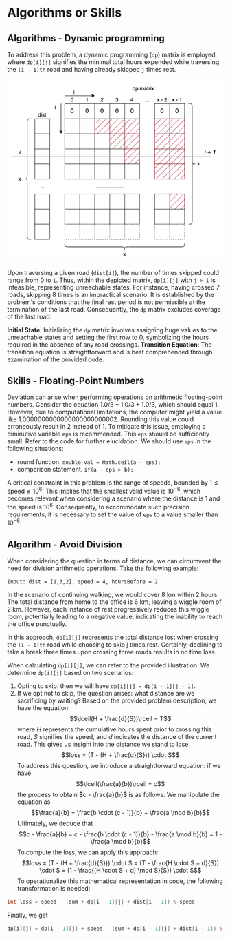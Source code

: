 # Algorithms or Skills
## Algorithms - Dynamic programming
To address this problem, a dynamic programming (`dp`) matrix is employed, where `dp[i][j]` signifies the minimal total hours expended while traversing the `(i - 1)th` road and having already skipped `j` times rest.

![dp_matrix.png](dp_matrix.png)

Upon traversing a given road (`dist[i]`), the number of times skipped could range from 0 to `i`. Thus, within the depicted matrix, `dp[i][j]` with `j > i` is infeasible, representing unreachable states. For instance, having crossed 7 roads, skipping 8 times is an impractical scenario.
It is established by the problem's conditions that the final rest period is not permissible at the termination of the last road. Consequently, the `dp` matrix excludes coverage of the last road.

**Initial State**: Initializing the `dp` matrix involves assigning huge values to the unreachable states and setting the first row to 0, symbolizing the hours required in the absence of any road crossings.
**Transition Equation**: The transition equation is straightforward and is best comprehended through examination of the provided code.

## Skills - Floating-Point Numbers
Deviation can arise when performing operations on arithmetic floating-point numbers. Consider the equation $1.0 / 3 + 1.0 / 3 + 1.0 / 3$, which should equal 1. However, due to computational limitations, the computer might yield a value like 1.0000000000000000000000002. Rounding this value could erroneously result in 2 instead of 1. To mitigate this issue, employing a diminutive variable `eps` is recommended. This `eps` should be sufficiently small. Refer to the code for further elucidation. We should use `eps` in the following situations:
- round function. `double val = Math.ceil(a - eps);`
- comparison statement. `if(a - eps > b);`

A critical constraint in this problem is the range of speeds, bounded by $1 \leq \text{speed} \leq 10^{6}$. This implies that the smallest valid value is $10^{-6}$, which becomes relevant when considering a scenario where the distance is 1 and the speed is $10^{6}$. Consequently, to accommodate such precision requirements, it is necessary to set the value of `eps` to a value smaller than $10^{-6}$.

## Algorithm - Avoid Division
When considering the question in terms of distance, we can circumvent the need for division arithmetic operations. Take the following example:
```text
Input: dist = [1,3,2], speed = 4, hoursBefore = 2
```
In the scenario of continuing walking, we would cover 8 km within 2 hours. The total distance from home to the office is 6 km, leaving a wiggle room of 2 km. However, each instance of rest progressively reduces this wiggle room, potentially leading to a negative value, indicating the inability to reach the office punctually.

In this approach, `dp[i][j]` represents the total distance lost when crossing the `(i - 1)th` road while choosing to skip j times rest. Certainly, declining to take a break three times upon crossing three roads results in no time loss.

When calculating `dp[i][j]`, we can refer to the provided illustration. We determine `dp[i][j]` based on two scenarios:
1. Opting to skip: then we will have `dp[i][j] = dp[i - 1][j - 1]`.
2. If we opt not to skip, the question arises: what distance are we sacrificing by waiting? Based on the provided problem description, we have the equation
$$\lceil(H + \frac{d}{S})\rceil = T$$
where $H$ represents the cumulative hours spent prior to crossing this road, $S$ signifies the speed, and $d$ indicates the distance of the current road. This gives us insight into the distance we stand to lose:
$$loss = (T - (H + \frac{d}{S})) \cdot S$$
To address this question, we introduce a straightforward equation: if we have
$$\lceil(\frac{a}{b})\rceil = c$$
the process to obtain $c - \frac{a}{b}$ is as follows: We manipulate the equation as
$$\frac{a}{b} = \frac{b \cdot (c - 1)}{b} + \frac{a \mod b}{b}$$
Ultimately, we deduce that 
$$c - \frac{a}{b} = c - \frac{b \cdot (c - 1)}{b} - \frac{a \mod b}{b} = 1 - \frac{a \mod b}{b}$$
To compute the loss, we can apply this approach:
$$loss = (T - (H + \frac{d}{S})) \cdot S = (T - \frac{H \cdot S + d}{S}) \cdot S = (1 - \frac{(H \cdot S + d) \mod S}{S}) \cdot S$$
To operationalize this mathematical representation in code, the following transformation is needed:
```java
int loss = speed - (sum + dp[i - 1][j] + dist[i - 1]) % speed
```
Finally, we get
```java
dp[i][j] = dp[i - 1][j] + speed - (sum + dp[i - 1][j] + dist[i - 1]) % speed
```